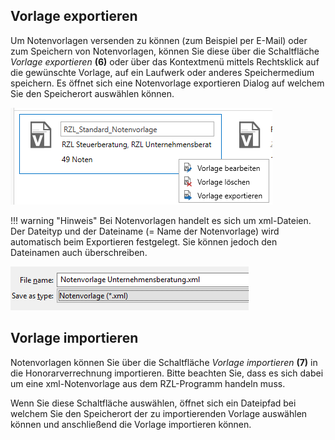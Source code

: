 ## Vorlage exportieren

Um Notenvorlagen versenden zu können (zum Beispiel per E-Mail) oder zum
Speichern von Notenvorlagen, können Sie diese über die Schaltfläche
*Vorlage exportieren* **(6)** oder über das Kontextmenü mittels
Rechtsklick auf die gewünschte Vorlage, auf ein Laufwerk oder anderes
Speichermedium speichern. Es öffnet sich eine Notenvorlage exportieren
Dialog auf welchem Sie den Speicherort auswählen können.


![](<img/image339.png>)

!!! warning "Hinweis"
    Bei Notenvorlagen handelt es sich um xml-Dateien. Der Dateityp und der
    Dateiname (= Name der Notenvorlage) wird automatisch beim Exportieren
    festgelegt. Sie können jedoch den Dateinamen auch überschreiben.



![](<img/image346.png>)

## Vorlage importieren

Notenvorlagen können Sie über die Schaltfläche *Vorlage importieren*
**(7)** in die Honorarverrechnung importieren. Bitte beachten Sie, dass
es sich dabei um eine xml-Notenvorlage aus dem RZL-Programm handeln
muss.

Wenn Sie diese Schaltfläche auswählen, öffnet sich ein Dateipfad bei
welchem Sie den Speicherort der zu importierenden Vorlage auswählen
können und anschließend die Vorlage importieren können.
